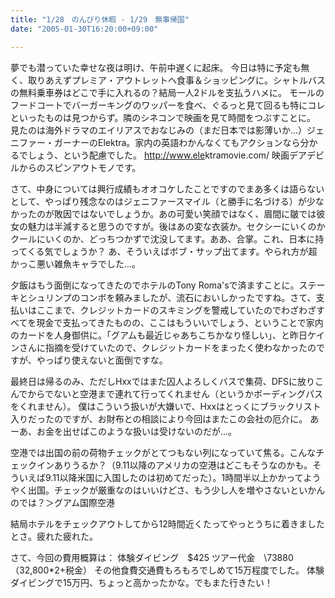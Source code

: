 ```yaml
---
title: "1/28　のんびり休暇 - 1/29　無事帰国"
date: "2005-01-30T16:20:00+09:00"

---
```


夢でも潜っていた幸せな夜は明け、午前中遅くに起床。
今日は特に予定も無く、取りあえずプレミア・アウトレットへ食事＆ショッピングに。シャトルバスの無料乗車券はどこで手に入れるの？結局一人2ドルを支払うハメに。
モールのフードコートでバーガーキングのワッパーを食べ、ぐるっと見て回るも特にコレといったものは見つからず。隣のシネコンで映画を見て時間をつぶすことに。
見たのは海外ドラマのエイリアスでおなじみの（まだ日本では影薄いか...）ジェニファー・ガーナーのElektra。家内の英語わかんなくてもアクションなら分かるでしょう、という配慮でした。
<a href="http://www.elektramovie.com/" rel="nofollow" target="_blank">http://<wbr />www.ele<wbr />ktramov<wbr />ie.com/</a>
映画デアデビルからのスピンアウトモノです。

さて、中身については興行成績もオオコケしたことですのでまあ多くは語らないとして、やっぱり残念なのはジェニファースマイル（と勝手に名づける）が少なかったのが敗因ではないでしょうか。あの可愛い笑顔ではなく、眉間に皺では彼女の魅力は半減すると思うのですが。後はあの変な衣装か。セクシーにいくのかクールにいくのか、どっちつかずで沈没してます。ああ、合掌。これ、日本に持ってくる気でしょうか？
あ、そういえばボブ・サップ出てます。やられ方が超かっこ悪い雑魚キャラでした...。

夕飯はもう面倒になってきたのでホテルのTony Roma&#039;sで済ますことに。ステーキとシュリンプのコンボを頼みましたが、流石においしかったですね。さて、支払いはここまで、クレジットカードのスキミングを警戒していたのでわざわざすべてを現金で支払ってきたものの、ここはもういいでしょう、ということで家内のカードを人身御供に。「グアムも最近じゃあちこちかなり怪しい」、と昨日ケインさんに指摘を受けていたので、クレジットカードをまったく使わなかったのですが、やっぱり使えないと面倒ですな。

最終日は帰るのみ、ただしHxxではまた囚人よろしくバスで集荷、DFSに放りこんでからでないと空港まで連れて行ってくれません（というかボーディングパスをくれません）。
僕はこういう扱いが大嫌いで、Hxxはとっくにブラックリスト入りだったのですが、お財布との相談により今回はまたこの会社の厄介に。
あーあ、お金を出せばこのような扱いは受けないのだが...。

空港では出国の前の荷物チェックがとてつもない列になっていて焦る。こんなチェックインありうるか？（9.11以降のアメリカの空港はどこもそうなのかも。そういえば9.11以降米国に入国したのは初めてだった）。1時間半以上かかってようやく出国。チェックが厳重なのはいいけどさ、もう少し人を増やさないといかんのでは？＞グアム国際空港

結局ホテルをチェックアウトしてから12時間近くたってやっとうちに着きましたとさ。疲れた疲れた。

さて、今回の費用概算は：
体験ダイビング　$425
ツアー代金　\73880（32,800*2+税金）
その他食費交通費もろもろでしめて15万程度でした。
体験ダイビングで15万円、ちょっと高かったかな。でもまた行きたい！
